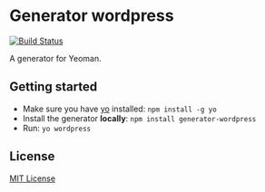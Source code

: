 # Generator wordpress
[![Build Status](https://secure.travis-ci.org/Melindrea/generator-wordpress.png?branch=master)](https://travis-ci.org/Melindrea/generator-wordpress)

A generator for Yeoman.

## Getting started
- Make sure you have [yo](https://github.com/yeoman/yo) installed:
    `npm install -g yo`
- Install the generator **locally**: `npm install generator-wordpress`
- Run: `yo wordpress`

## License
[MIT License](http://en.wikipedia.org/wiki/MIT_License)
